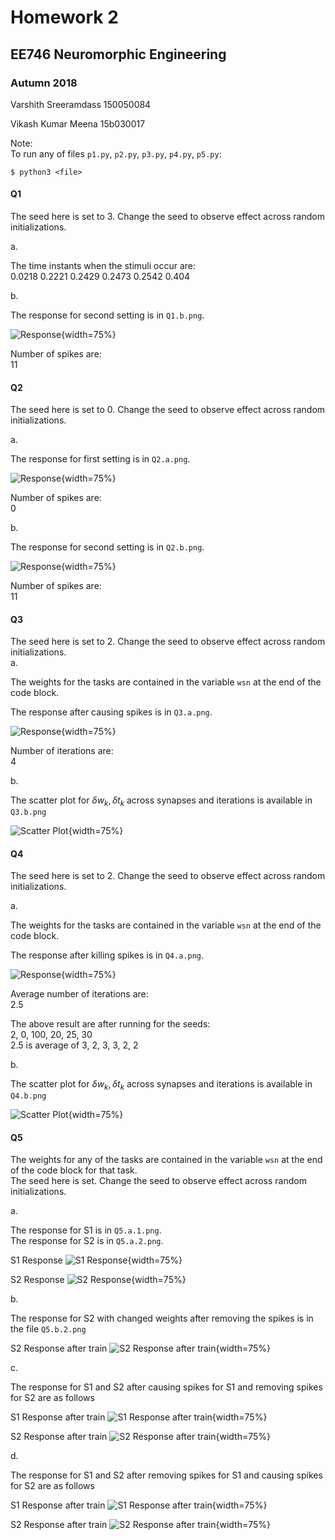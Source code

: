 # Homework 2
## EE746 Neuromorphic Engineering
### Autumn 2018

Varshith Sreeramdass
150050084

Vikash Kumar Meena
15b030017

Note:  
To run any of files `p1.py`, `p2.py`, `p3.py`, `p4.py`, `p5.py`:  
```
$ python3 <file>
``` 

#### Q1

The seed here is set to 3. Change the seed to observe effect across random initializations.  

a.  

The time instants when the stimuli occur are:  
0.0218 0.2221 0.2429 0.2473 0.2542 0.404  

b.  

The response for second setting is in `Q1.b.png`.

![Response](Q1.b.png ){width=75%}

Number of spikes are:  
11  


#### Q2

The seed here is set to 0. Change the seed to observe effect across random initializations.  

a.  

The response for first setting is in `Q2.a.png`.

![Response](Q2.a.png ){width=75%}

Number of spikes are:  
0  

b.  

The response for second setting is in `Q2.b.png`.

![Response](Q2.b.png ){width=75%}

Number of spikes are:  
11  

#### Q3

The seed here is set to 2. Change the seed to observe effect across random initializations.  
a.  

The weights for the tasks are contained in the variable `wsn` at the end of the code block.  

The response after causing spikes is in `Q3.a.png`.

![Response](Q3.a.png ){width=75%}

Number of iterations are:  
4  

b.  

The scatter plot for $\delta w_{k}, \delta t_{k}$ across synapses and iterations is available in `Q3.b.png`  

![Scatter Plot](Q3.b.png ){width=75%}


#### Q4

The seed here is set to 2. Change the seed to observe effect across random initializations.  

a.  

The weights for the tasks are contained in the variable `wsn` at the end of the code block.  

The response after killing spikes is in `Q4.a.png`.

![Response](Q4.a.png ){width=75%}

Average number of iterations are:  
2.5  

The above result are after running for the seeds:  
2, 0, 100, 20, 25, 30  
2.5 is average of 3, 2, 3, 3, 2, 2  


b.  

The scatter plot for $\delta w_{k}, \delta t_{k}$ across synapses and iterations is available in `Q4.b.png`  

![Scatter Plot](Q4.b.png ){width=75%}


#### Q5

The weights for any of the tasks are contained in the variable `wsn` at the end of the code block for that task.  
The seed here is set. Change the seed to observe effect across random initializations.  

a.

The response for S1 is in `Q5.a.1.png`.  
The response for S2 is in `Q5.a.2.png`.  

S1 Response
![S1 Response](Q5.a.1.png ){width=75%}

S2 Response
![S2 Response](Q5.a.2.png ){width=75%}

b.

The response for S2 with changed weights after removing the spikes is in the file `Q5.b.2.png`  

S2 Response after train
![S2 Response after train](Q5.b.2.png ){width=75%}

c.  

The response for S1 and S2 after causing spikes for S1 and removing spikes for S2 are as follows  

S1 Response after train
![S1 Response after train](Q5.c.1.png ){width=75%}

S2 Response after train
![S2 Response after train](Q5.c.2.png ){width=75%}

d.  

The response for S1 and S2 after removing spikes for S1 and causing spikes for S2 are as follows  

S1 Response after train
![S1 Response after train](Q5.d.1.png ){width=75%}

S2 Response after train
![S2 Response after train](Q5.d.2.png ){width=75%}

